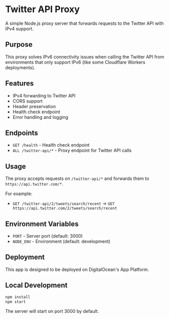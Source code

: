 # Twitter API Proxy

A simple Node.js proxy server that forwards requests to the Twitter API with IPv4 support.

## Purpose

This proxy solves IPv6 connectivity issues when calling the Twitter API from environments that only support IPv6 (like some Cloudflare Workers deployments).

## Features

- IPv4 forwarding to Twitter API
- CORS support
- Header preservation
- Health check endpoint
- Error handling and logging

## Endpoints

- `GET /health` - Health check endpoint
- `ALL /twitter-api/*` - Proxy endpoint for Twitter API calls

## Usage

The proxy accepts requests on `/twitter-api/*` and forwards them to `https://api.twitter.com/*`.

For example:
- `GET /twitter-api/2/tweets/search/recent` → `GET https://api.twitter.com/2/tweets/search/recent`

## Environment Variables

- `PORT` - Server port (default: 3000)
- `NODE_ENV` - Environment (default: development)

## Deployment

This app is designed to be deployed on DigitalOcean's App Platform.

## Local Development

```bash
npm install
npm start
```

The server will start on port 3000 by default. 